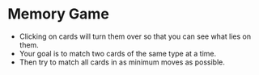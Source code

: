 # Memory Game 

* Clicking on cards will turn them over so that you can see what lies on them.
* Your goal is to match two cards of the same type at a time.
* Then try to match all cards in as minimum moves as possible.